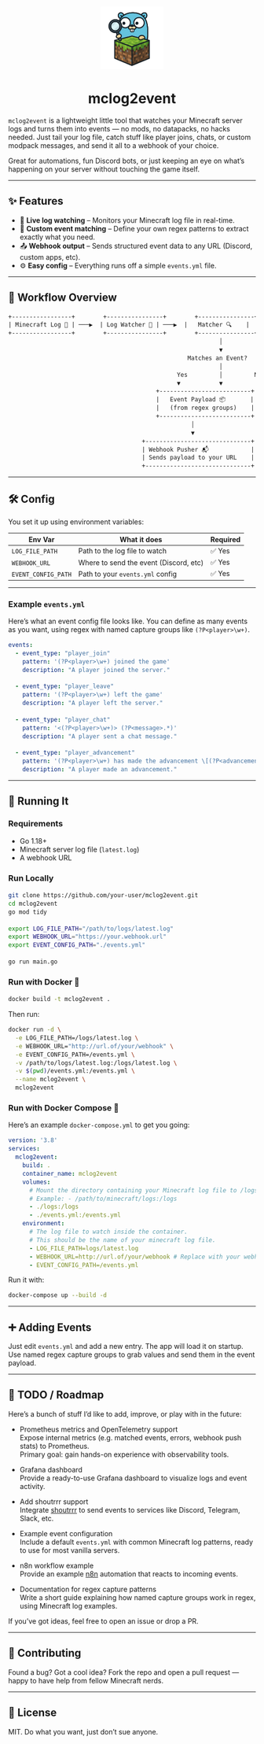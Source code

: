 <div align="center">
  <img style="width: 128px; height: 128px;" src="./mclog2event_logo.png" alt="logo" />
  <h1>mclog2event</h1>
  <p><em></em></p>
</div>

`mclog2event` is a lightweight little tool that watches your Minecraft server logs and turns them into events — no mods, no datapacks, no hacks needed. Just tail your log file, catch stuff like player joins, chats, or custom modpack messages, and send it all to a webhook of your choice.

Great for automations, fun Discord bots, or just keeping an eye on what’s happening on your server without touching the game itself.

---

## ✨ Features

- 🔁 **Live log watching** – Monitors your Minecraft log file in real-time.
- 🧠 **Custom event matching** – Define your own regex patterns to extract exactly what you need.
- 📤 **Webhook output** – Sends structured event data to any URL (Discord, custom apps, etc).
- ⚙️ **Easy config** – Everything runs off a simple `events.yml` file.

---

## 🔄 Workflow Overview

```txt
+-----------------+        +----------------+        +----------------+
| Minecraft Log 📄 | ───▶  | Log Watcher 👀 | ───▶  |   Matcher 🔍    |
+-----------------+        +----------------+        +----------------+
                                                            │
                                                            ▼
                                                   Matches an Event? 
                                                            │
                                                Yes         │         No
                                                ▼           ▼
                                          +--------------------------+
                                          |   Event Payload 📦       |
                                          |   (from regex groups)    |
                                          +--------------------------+
                                                    │
                                                    ▼
                                      +------------------------------+
                                      | Webhook Pusher 📬            |
                                      | Sends payload to your URL    |
                                      +------------------------------+
```

---

## 🛠️ Config

You set it up using environment variables:

| Env Var             | What it does                              | Required |
|---------------------|--------------------------------------------|----------|
| `LOG_FILE_PATH`     | Path to the log file to watch             | ✅ Yes   |
| `WEBHOOK_URL`       | Where to send the event (Discord, etc)    | ✅ Yes   |
| `EVENT_CONFIG_PATH` | Path to your `events.yml` config          | ✅ Yes   |

---

### Example `events.yml`

Here’s what an event config file looks like. You can define as many events as you want, using regex with named capture groups like `(?P<player>\w+)`.

```yaml
events:
  - event_type: "player_join"
    pattern: '(?P<player>\w+) joined the game'
    description: "A player joined the server."

  - event_type: "player_leave"
    pattern: '(?P<player>\w+) left the game'
    description: "A player left the server."

  - event_type: "player_chat"
    pattern: '<(?P<player>\w+)> (?P<message>.*)'
    description: "A player sent a chat message."

  - event_type: "player_advancement"
    pattern: '(?P<player>\w+) has made the advancement \[(?P<advancement>.*)\]'
    description: "A player made an advancement."
```

---

## 🚀 Running It

### Requirements

- Go 1.18+
- Minecraft server log file (`latest.log`)
- A webhook URL

### Run Locally

```bash
git clone https://github.com/your-user/mclog2event.git
cd mclog2event
go mod tidy

export LOG_FILE_PATH="/path/to/logs/latest.log"
export WEBHOOK_URL="https://your.webhook.url"
export EVENT_CONFIG_PATH="./events.yml"

go run main.go
```

### Run with Docker 🐳

```bash
docker build -t mclog2event .
```

Then run:

```bash
docker run -d \
  -e LOG_FILE_PATH=/logs/latest.log \
  -e WEBHOOK_URL="http://url.of/your/webhook" \
  -e EVENT_CONFIG_PATH=/events.yml \
  -v /path/to/logs/latest.log:/logs/latest.log \
  -v $(pwd)/events.yml:/events.yml \
  --name mclog2event \
  mclog2event
```

### Run with Docker Compose 🐳

Here’s an example `docker-compose.yml` to get you going:

```yaml
version: '3.8'
services:
  mclog2event:
    build: .
    container_name: mclog2event
    volumes:
      # Mount the directory containing your Minecraft log file to /logs
      # Example: - /path/to/minecraft/logs:/logs
      - ./logs:/logs
      - ./events.yml:/events.yml
    environment:
      # The log file to watch inside the container.
      # This should be the name of your minecraft log file.
      - LOG_FILE_PATH=logs/latest.log
      - WEBHOOK_URL=http://url.of/your/webhook # Replace with your webhook receiver
      - EVENT_CONFIG_PATH=/events.yml
```

Run it with:

```bash
docker-compose up --build -d
```

---

## ➕ Adding Events

Just edit `events.yml` and add a new entry. The app will load it on startup. Use named regex capture groups to grab values and send them in the event payload.

---

## 🚧 TODO / Roadmap

Here’s a bunch of stuff I’d like to add, improve, or play with in the future:

- Prometheus metrics and OpenTelemetry support  
  Expose internal metrics (e.g. matched events, errors, webhook push stats) to Prometheus.  
  Primary goal: gain hands-on experience with observability tools.

- Grafana dashboard  
  Provide a ready-to-use Grafana dashboard to visualize logs and event activity.

- Add shoutrrr support  
  Integrate [shoutrrr](https://github.com/containrrr/shoutrrr) to send events to services like Discord, Telegram, Slack, etc.

- Example event configuration  
  Include a default `events.yml` with common Minecraft log patterns, ready to use for most vanilla servers.

- n8n workflow example  
  Provide an example [n8n](https://n8n.io) automation that reacts to incoming events.

- Documentation for regex capture patterns  
  Write a short guide explaining how named capture groups work in regex, using Minecraft log examples.

If you’ve got ideas, feel free to open an issue or drop a PR.

---

## 🙌 Contributing

Found a bug? Got a cool idea? Fork the repo and open a pull request — happy to have help from fellow Minecraft nerds.

---

## 🪪 License

MIT. Do what you want, just don’t sue anyone.
